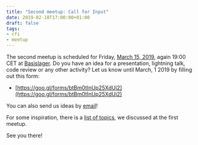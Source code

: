 ```yaml
---
title: "Second meetup: Call for Input"
date: 2019-02-18T17:00:00+01:00
draft: false
tags:
- cfi
- meetup
---
```


The second meetup is scheduled for Friday, [March 15,
2019](https://www.meetup.com/Leipzig-Golang/events/259045114/), again
19:00 CET at [Basislager](https://www.basislager.co/). Do you have an idea for
a presentation, lightning talk, code review or any other activity? Let us know
until March, 1 2019 by filling out this form:

* [https://goo.gl/forms/btBm0tInUp25XdUi2](https://goo.gl/forms/btBm0tInUp25XdUi2)

You can also send us ideas by [email](mailto:martin.czygan@gmail.com)!

For some inspiration, there is a [list of
topics](https://golangleipzig.space/posts/meetup-launched/), we discussed at
the first meetup.

See you there!

